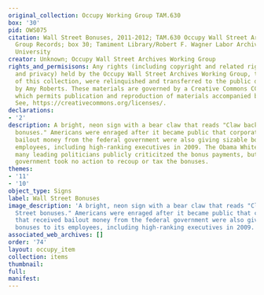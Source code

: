 ```yaml
---
original_collection: Occupy Working Group TAM.630
box: '30'
pid: OWS075
citation: Wall Street Bonuses, 2011-2012; TAM.630 Occupy Wall Street Archives Working
  Group Records; box 30; Tamiment Library/Robert F. Wagner Labor Archives, New York
  University
creator: Unknown; Occupy Wall Street Archives Working Group
rights_and_permisisons: Any rights (including copyright and related rights to publicity
  and privacy) held by the Occupy Wall Street Archives Working Group, the creator
  of this collection, were relinquished and transferred to the public domain in 2013
  by Amy Roberts. These materials are governed by a Creative Commons CC0 license,
  which permits publication and reproduction of materials accompanied by full attribution.
  See, https://creativecommons.org/licenses/.
declarations:
- '2'
description: A bright, neon sign with a bear claw that reads "Claw back Wall Street
  bonuses." Americans were enraged after it became public that corporations that received
  bailout money from the federal government were also giving sizable bonuses to its
  employees, including high-ranking executives in 2009. The Obama White House and
  many leading politicians publicly criticitzed the bonus payments, but the federal
  government took no action to recoup or tax the bonuses.
themes:
- '11'
- '10'
object_type: Signs
label: Wall Street Bonuses
image_description: 'A bright, neon sign with a bear claw that reads "Claw back Wall
  Street bonuses." Americans were enraged after it became public that corporations
  that received bailout money from the federal government were also giving sizable
  bonuses to its employees, including high-ranking executives in 2009. '
associated_web_archives: []
order: '74'
layout: occupy_item
collection: items
thumbnail:
full:
manifest:
---
```

